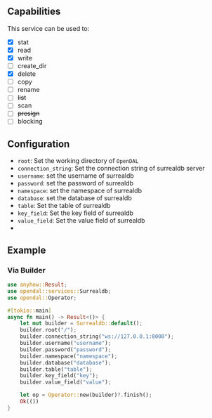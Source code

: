 ## Capabilities

This service can be used to:

- [x] stat
- [x] read
- [x] write
- [ ] create_dir
- [x] delete
- [ ] copy
- [ ] rename
- [ ] ~~list~~
- [ ] scan
- [ ] ~~presign~~
- [ ] blocking

## Configuration

- `root`: Set the working directory of `OpenDAL`
- `connection_string`: Set the connection string of surrealdb server
- `username`: set the username of surrealdb
- `password`: set the password of surrealdb
- `namespace`: set the namespace of surrealdb
- `database`: set the database of surrealdb
- `table`: Set the table of surrealdb
- `key_field`: Set the key field of surrealdb
- `value_field`: Set the value field of surrealdb
-

## Example

### Via Builder

```rust
use anyhow::Result;
use opendal::services::Surrealdb;
use opendal::Operator;

#[tokio::main]
async fn main() -> Result<()> {
    let mut builder = Surrealdb::default();
    builder.root("/");
    builder.connection_string("ws://127.0.0.1:8000");
    builder.username("username");
    builder.password("password");
    builder.namespace("namespace");
    builder.database("database");
    builder.table("table");
    builder.key_field("key");
    builder.value_field("value");

    let op = Operator::new(builder)?.finish();
    Ok(())
}
```
